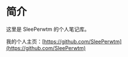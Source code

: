 # 简介

这里是 SleePerwtm 的个人笔记库。

我的个人主页：[https://github.com/SleePerwtm](https://github.com/SleePerwtm)
